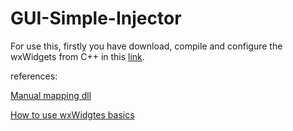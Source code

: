 # GUI-Simple-Injector

For use this, firstly you have download, compile and configure the wxWidgets from C++ in this <a href="https://www.youtube.com/watch?v=ONYW3hBbk-8">link</a>.



references: 

<a href="https://www.youtube.com/watch?v=qzZTXcBu3cE">Manual mapping dll</a>

<a href="https://www.youtube.com/playlist?list=PLFk1_lkqT8MbVOcwEppCPfjGOGhLvcf9G">How to use wxWidgtes basics</a>


